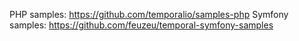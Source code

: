 PHP samples: https://github.com/temporalio/samples-php
Symfony samples: https://github.com/feuzeu/temporal-symfony-samples
